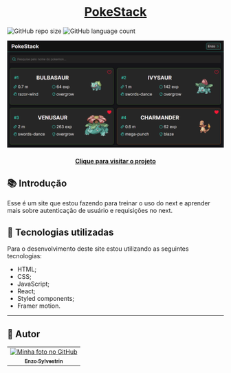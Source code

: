 <h1 align="center">
  <a href="https://poke-stack.vercel.app">PokeStack</a>
</h1>

![GitHub repo size](https://img.shields.io/github/repo-size/EnzoSylvestrin/PokeStack?style=for-the-badge)
![GitHub language count](https://img.shields.io/github/languages/count/EnzoSylvestrin/PokeStack?style=for-the-badge)

![Resultado final do projeto](img-app.png)

<h4 align="center"><a href="https://poke-stack.vercel.app">Clique para visitar o projeto</a></h4>

## 📚 Introdução 

Esse é um site que estou fazendo para treinar o uso do next e aprender mais sobre autenticação de usuário e requisições no next.

## 💼 Tecnologias utilizadas

Para o desenvolvimento deste site estou utilizando as seguintes tecnologias:

- HTML;
- CSS;
- JavaScript;
- React;
- Styled components;
- Framer motion.

---

<h2>👻 Autor</h2>

<table>
  <tr>
    <td align="center">
      <a href="https://github.com/EnzoSylvestrin">
        <img src="https://avatars.githubusercontent.com/u/88488844?v=4" width="100px;" alt="Minha foto no GitHub"/><br>
        <sub>
          <b>Enzo Sylvestrin</b>
        </sub>
      </a>
    </td>
  </tr>
</table>


